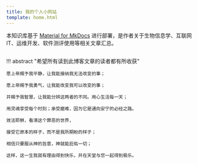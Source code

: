 ```yaml
---
title: 我的个人小网站
template: home.html
---
```


<!--center><font  color= #518FC1 size=6 class="ml3">循此苦旅，以达星辰</font></center-->

<script src="https://cdnjs.cloudflare.com/ajax/libs/animejs/2.0.2/anime.min.js"></script>


本知识库基于 [Material for MkDocs](https://squidfunk.github.io/mkdocs-material/) 进行部署，是作者关于生物信息学、互联网 IT、运维开发、软件测评使用等相关文章汇总。

<div id="rcorners">
    <body>
      <font color="#4351AF">
        <p class="p1"></p>
<script defer>
    //格式：2020年04月12日 10:20:00 星期二
    function format(newDate) {
        var day = newDate.getDay();
        var y = newDate.getFullYear();
        var m =
            newDate.getMonth() + 1 < 10
                ? "0" + (newDate.getMonth() + 1)
                : newDate.getMonth() + 1;
        var d =
            newDate.getDate() < 10 ? "0" + newDate.getDate() : newDate.getDate();
        var h =
            newDate.getHours() < 10 ? "0" + newDate.getHours() : newDate.getHours();
        var min =
            newDate.getMinutes() < 10
                ? "0" + newDate.getMinutes()
                : newDate.getMinutes();
        var s =
            newDate.getSeconds() < 10
                ? "0" + newDate.getSeconds()
                : newDate.getSeconds();
        var dict = {
            1: "一",
            2: "二",
            3: "三",
            4: "四",
            5: "五",
            6: "六",
            0: "天",
        };
        //var week=["日","一","二","三","四","五","六"]
        return (
            y +
            "年" +
            m +
            "月" +
            d +
            "日" +
            " " +
            h +
            ":" +
            min +
            ":" +
            s +
            " 星期" +
            dict[day]
        );
    }
    var timerId = setInterval(function () {
        var newDate = new Date();
        var p1 = document.querySelector(".p1");
        if (p1) {
            p1.textContent = format(newDate);
        }
    }, 1000);
</script>
      </font>
    </body>
  </div>


<p align="center">
    <img src="https://shub.weiyan.tech/mkdocs/kg-readme-cover.gif" alt><br>
</p>

!!! abstract "希望所有读到此博客文章的读者都有所收获"

    愿上帝赐予我平静，让我能接纳我无法改变的事；
    
    愿上帝赐予我勇气，让我能改变我可以改变的事；
    
    并赐予我智慧，让我能分辨这两者的不同。用心生活每一天；
    
    用灵魂享受每个时刻；承受磨难，因为它是通向安宁的必经之路。
    
    效法耶稣，看清这个罪恶的世界，
    
    接受它原本的样子，而不是我所期盼的样子；
     
    相信只要服从神的旨意，神就能庇佑一切；
    
    这样，这一生我就有理由得到快乐，并在天堂与您一起得到极乐。



## 